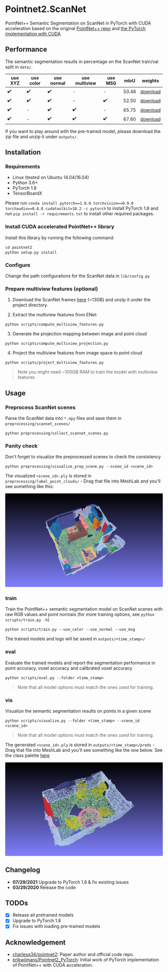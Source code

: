 # Pointnet2.ScanNet
PointNet++ Semantic Segmentation on ScanNet in PyTorch with CUDA acceleration based on the original [PointNet++ repo](https://github.com/charlesq34/pointnet2) and [the PyTorch implementation with CUDA](https://github.com/sshaoshuai/Pointnet2.PyTorch)

## Performance
The semantic segmentation results in percentage on the ScanNet train/val split in `data/`.

| use XYZ | use color | use normal | use multiview | use MSG | mIoU | weights |
|---------|-----------|------------|---------------|---------|------|---------|
|:heavy_check_mark:         |:heavy_check_mark:           |:heavy_check_mark:            |-               |-         |50.48      |[download](https://drive.google.com/file/d/16rsLQwonnf0vvAi4QFaUg6xCxD2pJqEP/view?usp=sharing)         |
|:heavy_check_mark:         |:heavy_check_mark:           |:heavy_check_mark:            |-               |:heavy_check_mark:         |52.50      |[download](https://drive.google.com/file/d/1iMmuZgh8VeYO02tdOSgSKVyXDcvXPior/view?usp=sharing)         |
|:heavy_check_mark:         |-           |:heavy_check_mark:            |:heavy_check_mark:               |-         |65.75      |[download](https://drive.google.com/file/d/1vK9VwIMu__TKOQIlwoN8XZw70FPM5loI/view?usp=sharing)         |
|:heavy_check_mark:         |-           |:heavy_check_mark:            |:heavy_check_mark:               |:heavy_check_mark:         |67.60      |[download](https://drive.google.com/file/d/1twJmV1QuAZ2GHfp8Ae7HyJkKvWbWPK5l/view?usp=sharing)         |

If you want to play around with the pre-trained model, please download the zip file and unzip it under `outputs/`.


## Installation
### Requirements
* Linux (tested on Ubuntu 14.04/16.04)
* Python 3.6+
* PyTorch 1.8
* TensorBoardX

Please run `conda install pytorch==1.8.0 torchvision==0.9.0 torchaudio==0.8.0 cudatoolkit=10.2 -c pytorch` to install PyTorch 1.8 and run `pip install -r requirements.txt` to install other required packages.

### Install CUDA accelerated PointNet++ library
Install this library by running the following command:

```shell
cd pointnet2
python setup.py install
```

### Configure
Change the path configurations for the ScanNet data in `lib/config.py`

### Prepare multiview features (optional)
1. Download the ScanNet frames [here](http://kaldir.vc.in.tum.de/3dsis/scannet_train_images.zip) (~13GB) and unzip it under the project directory.

2. Extract the multiview features from ENet:
```shell
python scripts/compute_multiview_features.py
```

3. Generate the projection mapping between image and point cloud
```shell
python scripts/compute_multiview_projection.py
```

4. Project the multiview features from image space to point cloud
```shell
python scripts/project_multiview_features.py
```

> Note you might need ~100GB RAM to train the model with multiview features

## Usage
### Preprocess ScanNet scenes
Parse the ScanNet data into `*.npy` files and save them in `preprocessing/scannet_scenes/`
```shell
python preprocessing/collect_scannet_scenes.py
```
### Panity check
Don't forget to visualize the preprocessed scenes to check the consistency
```shell
python preprocessing/visualize_prep_scene.py --scene_id <scene_id>
```
The visualized `<scene_id>.ply` is stored in `preprocessing/label_point_clouds/` - Drag that file into MeshLab and you'll see something like this:

<img src="img/snapshot.png"/>

### train
Train the PointNet++ semantic segmentation model on ScanNet scenes with raw RGB values and point normals (for more training options, see `python scripts/train.py -h`)
```shell
python scripts/train.py --use_color --use_normal --use_msg
```
The trained models and logs will be saved in `outputs/<time_stamp>/`

### eval
Evaluate the trained models and report the segmentation performance in point accuracy, voxel accuracy and calibrated voxel accuracy
```shell
python scripts/eval.py --folder <time_stamp>
```

> Note that all model options must match the ones used for training.

### vis
Visualize the semantic segmentation results on points in a given scene
```shell
python scripts/visualize.py --folder <time_stamp> --scene_id <scene_id>
```

> Note that all model options must match the ones used for training.

The generated `<scene_id>.ply` is stored in `outputs/<time_stamp>/preds` - Drag that file into MeshLab and you'll see something like the one below. See the class palette [here](http://kaldir.vc.in.tum.de/scannet_benchmark/img/legend.jpg)

<img src="img/snapshot_pred.png"/>

## Changelog

* __07/29/2021__ Upgrade to PyTorch 1.8 & fix existing issues
* __03/29/2020__ Release the code

## TODOs

- [x] Release all pretrained models
- [x] Upgrade to PyTorch 1.8
- [x] Fix issues with loading pre-trained models

## Acknowledgement
* [charlesq34/pointnet2](https://github.com/charlesq34/pointnet2): Paper author and official code repo.
* [erikwijmans/Pointnet2_PyTorch](https://github.com/erikwijmans/Pointnet2_PyTorch): Initial work of PyTorch implementation of PointNet++ with CUDA acceleration.
